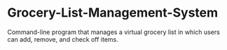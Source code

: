 # Grocery-List-Management-System
Command-line program that manages a virtual grocery list in which users can add, remove, and check off items. 
